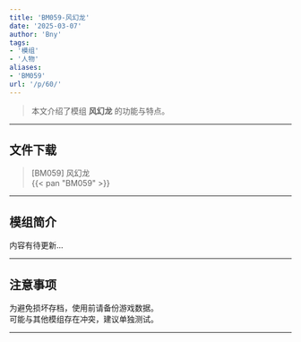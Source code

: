 ```yaml
---
title: 'BM059-风幻龙'
date: '2025-03-07'
author: 'Bny'
tags:
- '模组'
- '人物'
aliases:
- 'BM059'
url: '/p/60/'
---
```


> 本文介绍了模组 **风幻龙** 的功能与特点。

---

## 文件下载

> [BM059] 风幻龙  
{{< pan "BM059" >}}  

---

## 模组简介

>  
内容有待更新...  

---

## 注意事项

>  
为避免损坏存档，使用前请备份游戏数据。  
可能与其他模组存在冲突，建议单独测试。  

---

